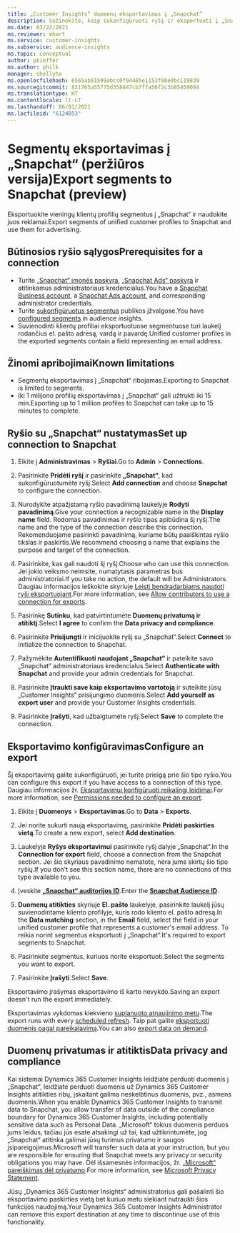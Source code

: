 ```yaml
---
title: „Customer Insights“ duomenų eksportavimas į „Snapchat“
description: Sužinokite, kaip sukonfigūruoti ryšį ir eksportuoti į „Snapchat“.
ms.date: 03/22/2021
ms.reviewer: mhart
ms.service: customer-insights
ms.subservice: audience-insights
ms.topic: conceptual
author: pkieffer
ms.author: philk
manager: shellyha
ms.openlocfilehash: 6565ab81599abcc0f94465e1153f08e0bc119839
ms.sourcegitcommit: 831765a55775d358447cb7ffa56f2c3b85459084
ms.translationtype: HT
ms.contentlocale: lt-LT
ms.lasthandoff: 06/01/2021
ms.locfileid: "6124053"
---
```

# <a name="export-segments-to-snapchat-preview"></a><span data-ttu-id="001d5-103">Segmentų eksportavimas į „Snapchat“ (peržiūros versija)</span><span class="sxs-lookup"><span data-stu-id="001d5-103">Export segments to Snapchat (preview)</span></span>

<span data-ttu-id="001d5-104">Eksportuokite vieningų klientų profilių segmentus į „Snapchat“ ir naudokite juos reklamai.</span><span class="sxs-lookup"><span data-stu-id="001d5-104">Export segments of unified customer profiles to Snapchat and use them for advertising.</span></span> 

## <a name="prerequisites-for-a-connection"></a><span data-ttu-id="001d5-105">Būtinosios ryšio sąlygos</span><span class="sxs-lookup"><span data-stu-id="001d5-105">Prerequisites for a connection</span></span>

-   <span data-ttu-id="001d5-106">Turite [„Snapchat“ įmonės paskyrą](https://business.snapchat.com/), [„Snapchat Ads“ paskyrą](https://ads.snapchat.com/) ir atitinkamus administratoriaus kredencialus.</span><span class="sxs-lookup"><span data-stu-id="001d5-106">You have a [Snapchat Business account](https://business.snapchat.com/), a [Snapchat Ads account](https://ads.snapchat.com/), and corresponding administrator credentials.</span></span>
-   <span data-ttu-id="001d5-107">Turite [sukonfigūruotus segmentus](segments.md) publikos įžvalgose.</span><span class="sxs-lookup"><span data-stu-id="001d5-107">You have [configured segments](segments.md) in audience insights.</span></span>
-   <span data-ttu-id="001d5-108">Suvienodinti klientų profiliai eksportuotuose segmentuose turi laukelį rodančius el. pašto adresą, vardą ir pavardę.</span><span class="sxs-lookup"><span data-stu-id="001d5-108">Unified customer profiles in the exported segments contain a field representing an email address.</span></span>

## <a name="known-limitations"></a><span data-ttu-id="001d5-109">Žinomi apribojimai</span><span class="sxs-lookup"><span data-stu-id="001d5-109">Known limitations</span></span>

- <span data-ttu-id="001d5-110">Segmentų eksportavimas į „Snapchat“ ribojamas.</span><span class="sxs-lookup"><span data-stu-id="001d5-110">Exporting to Snapchat is limited to segments.</span></span>
- <span data-ttu-id="001d5-111">Iki 1 milijono profilių eksportavimas į „Snapchat“ gali užtrukti iki 15 min.</span><span class="sxs-lookup"><span data-stu-id="001d5-111">Exporting up to 1 million profiles to Snapchat can take up to 15 minutes to complete.</span></span> 

## <a name="set-up-connection-to-snapchat"></a><span data-ttu-id="001d5-112">Ryšio su „Snapchat“ nustatymas</span><span class="sxs-lookup"><span data-stu-id="001d5-112">Set up connection to Snapchat</span></span>

1. <span data-ttu-id="001d5-113">Eikite į **Administravimas** > **Ryšiai**.</span><span class="sxs-lookup"><span data-stu-id="001d5-113">Go to **Admin** > **Connections**.</span></span>

1. <span data-ttu-id="001d5-114">Pasirinkite **Pridėti ryšį** ir pasirinkite **„Snapchat“**, kad sukonfigūruotumėte ryšį.</span><span class="sxs-lookup"><span data-stu-id="001d5-114">Select **Add connection** and choose **Snapchat** to configure the connection.</span></span>

1. <span data-ttu-id="001d5-115">Nurodykite atpažįstamą ryšio pavadinimą laukelyje **Rodyti pavadinimą**.</span><span class="sxs-lookup"><span data-stu-id="001d5-115">Give your connection a recognizable name in the **Display name** field.</span></span> <span data-ttu-id="001d5-116">Rodomas pavadinimas ir ryšio tipas apibūdina šį ryšį.</span><span class="sxs-lookup"><span data-stu-id="001d5-116">The name and the type of the connection describe this connection.</span></span> <span data-ttu-id="001d5-117">Rekomenduojame pasirinkti pavadinimą, kuriame būtų paaiškintas ryšio tikslas ir paskirtis.</span><span class="sxs-lookup"><span data-stu-id="001d5-117">We recommend choosing a name that explains the purpose and target of the connection.</span></span>

1. <span data-ttu-id="001d5-118">Pasirinkite, kas gali naudoti šį ryšį.</span><span class="sxs-lookup"><span data-stu-id="001d5-118">Choose who can use this connection.</span></span> <span data-ttu-id="001d5-119">Jei jokio veiksmo neimsite, numatytasis parametras bus administratoriai.</span><span class="sxs-lookup"><span data-stu-id="001d5-119">If you take no action, the default will be Administrators.</span></span> <span data-ttu-id="001d5-120">Daugiau informacijos ieškokite skyriuje [Leisti bendradarbiams naudoti ryšį eksportuojant](connections.md#allow-contributors-to-use-a-connection-for-exports).</span><span class="sxs-lookup"><span data-stu-id="001d5-120">For more information, see [Allow contributors to use a connection for exports](connections.md#allow-contributors-to-use-a-connection-for-exports).</span></span>

1. <span data-ttu-id="001d5-121">Pasirinkę **Sutinku**, kad patvirtintumėte **Duomenų privatumą ir atitiktį**.</span><span class="sxs-lookup"><span data-stu-id="001d5-121">Select **I agree** to confirm the **Data privacy and compliance**.</span></span>

1. <span data-ttu-id="001d5-122">Pasirinkite **Prisijungti** ir inicijuokite ryšį su „Snapchat“.</span><span class="sxs-lookup"><span data-stu-id="001d5-122">Select **Connect** to initialize the connection to Snapchat.</span></span>

1. <span data-ttu-id="001d5-123">Pažymėkite **Autentifikuoti naudojant „Snapchat“** ir pateikite savo „Snapchat“ administratoriaus kredencialus.</span><span class="sxs-lookup"><span data-stu-id="001d5-123">Select **Authenticate with Snapchat** and provide your admin credentials for Snapchat.</span></span> 

1. <span data-ttu-id="001d5-124">Pasirinkite **Įtraukti save kaip eksportavimo vartotoją** ir suteikite jūsų „Customer Insights“ prisijungimo duomenis.</span><span class="sxs-lookup"><span data-stu-id="001d5-124">Select **Add yourself as export user** and provide your Customer Insights credentials.</span></span>

1. <span data-ttu-id="001d5-125">Pasirinkite **Įrašyti**, kad užbaigtumėte ryšį.</span><span class="sxs-lookup"><span data-stu-id="001d5-125">Select **Save** to complete the connection.</span></span>

## <a name="configure-an-export"></a><span data-ttu-id="001d5-126">Eksportavimo konfigūravimas</span><span class="sxs-lookup"><span data-stu-id="001d5-126">Configure an export</span></span>

<span data-ttu-id="001d5-127">Šį eksportavimą galite sukonfigūruoti, jei turite prieigą prie šio tipo ryšio.</span><span class="sxs-lookup"><span data-stu-id="001d5-127">You can configure this export if you have access to a connection of this type.</span></span> <span data-ttu-id="001d5-128">Daugiau informacijos žr. [Eksportavimui konfigūruoti reikalingi leidimai](export-destinations.md#set-up-a-new-export).</span><span class="sxs-lookup"><span data-stu-id="001d5-128">For more information, see [Permissions needed to configure an export](export-destinations.md#set-up-a-new-export).</span></span>

1. <span data-ttu-id="001d5-129">Eikite į **Duomenys** > **Eksportavimas**.</span><span class="sxs-lookup"><span data-stu-id="001d5-129">Go to **Data** > **Exports**.</span></span>

1. <span data-ttu-id="001d5-130">Jei norite sukurti naują eksportavimą, pasirinkite **Pridėti paskirties vietą**.</span><span class="sxs-lookup"><span data-stu-id="001d5-130">To create a new export, select **Add destination**.</span></span>

1. <span data-ttu-id="001d5-131">Laukelyje **Ryšys eksportavimui** pasirinkite ryšį dalyje „Snapchat“.</span><span class="sxs-lookup"><span data-stu-id="001d5-131">In the **Connection for export** field, choose a connection from the Snapchat section.</span></span> <span data-ttu-id="001d5-132">Jei šio skyriaus pavadinimo nematote, nėra jums skirtų šio tipo ryšių.</span><span class="sxs-lookup"><span data-stu-id="001d5-132">If you don't see this section name, there are no connections of this type available to you.</span></span>

1. <span data-ttu-id="001d5-133">Įveskite [**„Snapchat“ auditorijos ID**](https://businesshelp.snapchat.com/s/article/custom-audiences).</span><span class="sxs-lookup"><span data-stu-id="001d5-133">Enter the [**Snapchat Audience ID**](https://businesshelp.snapchat.com/s/article/custom-audiences).</span></span>

1. <span data-ttu-id="001d5-134">**Duomenų atitikties** skyriuje **El. pašto** laukelyje, pasirinkite laukelį jūsų suvienodintame kliento profilyje, kuris rodo kliento el. pašto adresą.</span><span class="sxs-lookup"><span data-stu-id="001d5-134">In the **Data matching** section, in the **Email** field, select the field in your unified customer profile that represents a customer's email address.</span></span> <span data-ttu-id="001d5-135">To reikia norint segmentus eksportuoti į „Snapchat“.</span><span class="sxs-lookup"><span data-stu-id="001d5-135">It's required to export segments to Snapchat.</span></span>

1. <span data-ttu-id="001d5-136">Pasirinkite segmentus, kuriuos norite eksportuoti.</span><span class="sxs-lookup"><span data-stu-id="001d5-136">Select the segments you want to export.</span></span> 

1. <span data-ttu-id="001d5-137">Pasirinkite **Įrašyti**.</span><span class="sxs-lookup"><span data-stu-id="001d5-137">Select **Save**.</span></span>

<span data-ttu-id="001d5-138">Eksportavimo įrašymas eksportavimo iš karto nevykdo.</span><span class="sxs-lookup"><span data-stu-id="001d5-138">Saving an export doesn't run the export immediately.</span></span>

<span data-ttu-id="001d5-139">Eksportavimas vykdomas kiekvieno [suplanuoto atnaujinimo metu](system.md#schedule-tab).</span><span class="sxs-lookup"><span data-stu-id="001d5-139">The export runs with every [scheduled refresh](system.md#schedule-tab).</span></span> <span data-ttu-id="001d5-140">Taip pat galite [eksportuoti duomenis pagal pareikalavimą](export-destinations.md#run-exports-on-demand).</span><span class="sxs-lookup"><span data-stu-id="001d5-140">You can also [export data on demand](export-destinations.md#run-exports-on-demand).</span></span> 


## <a name="data-privacy-and-compliance"></a><span data-ttu-id="001d5-141">Duomenų privatumas ir atitiktis</span><span class="sxs-lookup"><span data-stu-id="001d5-141">Data privacy and compliance</span></span>

<span data-ttu-id="001d5-142">Kai sistemai Dynamics 365 Customer Insights leidžiate perduoti duomenis į „Snapchat“, leidžiate perduoti duomenis už Dynamics 365 Customer Insights atitikties ribų, įskaitant galima neskelbtinus duomenis, pvz., asmens duomenis.</span><span class="sxs-lookup"><span data-stu-id="001d5-142">When you enable Dynamics 365 Customer Insights to transmit data to Snapchat, you allow transfer of data outside of the compliance boundary for Dynamics 365 Customer Insights, including potentially sensitive data such as Personal Data.</span></span> <span data-ttu-id="001d5-143">„Microsoft“ tokius duomenis perduos jums leidus, tačiau jūs esate atsakingi už tai, kad užtikrintumėte, jog „Snapchat“ atitinka galimai jūsų turimus privatumo ir saugos įsipareigojimus.</span><span class="sxs-lookup"><span data-stu-id="001d5-143">Microsoft will transfer such data at your instruction, but you are responsible for ensuring that Snapchat meets any privacy or security obligations you may have.</span></span> <span data-ttu-id="001d5-144">Dėl išsamesnės informacijos, žr. [„Microsoft“ pareiškimas dėl privatumo](https://go.microsoft.com/fwlink/?linkid=396732).</span><span class="sxs-lookup"><span data-stu-id="001d5-144">For more information, see [Microsoft Privacy Statement](https://go.microsoft.com/fwlink/?linkid=396732).</span></span>

<span data-ttu-id="001d5-145">Jūsų „Dynamics 365 Customer Insights“ administratorius gali pašalinti šio eksportavimo paskirties vietą bet kuriuo metu siekiant nutraukti šios funkcijos naudojimą.</span><span class="sxs-lookup"><span data-stu-id="001d5-145">Your Dynamics 365 Customer Insights Administrator can remove this export destination at any time to discontinue use of this functionality.</span></span>
